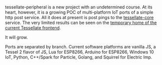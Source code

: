 tessellate-peripheral is a new project with an undetermined course. At its heart, however, it is a growing POC of multi-platform IoT ports of a simple http post service. All it does at present is post pings to the [tessellate-core](https://github.com/cachilders/tessellate-core) service. The very limited results can be seen on the [temporary home of the current Tessellate frontend](http://tessellate.cc).

It will grow.

Ports are separated by branch. Current software platforms are vanilla JS, a Tessel 2 flavor of JS, Lua for ESP8266, Arduino for ESP8266, Windows 10 IoT, Python, C++/Spark for Particle, Golang, and Squirrel for Electric Imp.
